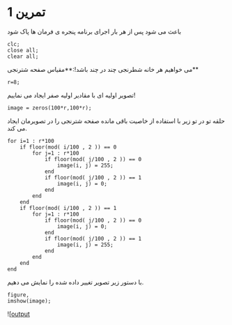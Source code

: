 
# تمرین 1

<div direction='ltr'>باعث می شود پس از هر بار اجرای برنامه پنجره ی فرمان ها پاک شود</div>

```
clc;
close all;
clear all;
```

<div direction='ltr'> می خواهیم هر خانه شطرنجی  چند در چند باشد!:**مقیاس صفحه شترنجی**</div>

```
r=8;
```

<div direction='ltr'>تصویر اولیه ای با مقادیر اولیه صفر ایجاد می نماییم!</div>

```
image = zeros(100*r,100*r);
```

<div direction='ltr'>حلقه تو در تو زیر با استفاده از خاصیت باقی مانده صفحه شترنجی را در تصویرمان ایجاد می کند.</div>

```
for i=1 : r*100
    if floor(mod( i/100 , 2 )) == 0 
        for j=1 : r*100
            if floor(mod( j/100 , 2 )) == 0 
                image(i, j) = 255;
            end    
            if floor(mod( j/100 , 2 )) == 1 
                image(i, j) = 0;
            end        
        end 
    end
    if floor(mod( i/100 , 2 )) == 1 
        for j=1 : r*100
            if floor(mod( j/100 , 2 )) == 0 
                image(i, j) = 0;
            end    
            if floor(mod( j/100 , 2 )) == 1 
                image(i, j) = 255;
            end        
        end 
    end
end
```

<div direction='ltr'>
    با دستور زیر تصویر تغییر داده شده را نمایش می دهیم.
</div>

```
figure,
imshow(image);
```

![[output](t1.bmp)
